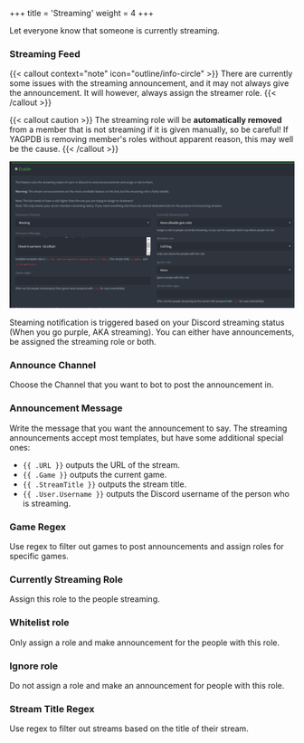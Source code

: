 +++
title = 'Streaming'
weight = 4
+++

Let everyone know that someone is currently streaming.

<!--more-->

### Streaming Feed

{{< callout context="note" icon="outline/info-circle" >}}
There are currently some issues with the streaming announcement, and it may not always give the announcement. It will
however, always assign the streamer role.
{{< /callout >}}

{{< callout caution >}}
The streaming role will be **automatically removed** from a member that is not streaming if it is given manually, so be
careful! If YAGPDB is removing member's roles without apparent reason, this may well be the cause.
{{< /callout >}}

![Showcase of the streaming feed interface.](./streaming.png)

Steaming notification is triggered based on your Discord streaming status (When you go purple, AKA streaming). You can
either have announcements, be assigned the streaming role or both.

### **Announce Channel**

Choose the Channel that you want to bot to post the announcement in.

### Announcement Message

Write the message that you want the announcement to say. The streaming announcements accept most templates, but have
some additional special ones:

- `{{ .URL }}` outputs the URL of the stream.
- `{{ .Game }}` outputs the current game.
- `{{ .StreamTitle }}` outputs the stream title.
- `{{ .User.Username }}` outputs the Discord username of the person who is streaming.

### Game Regex

Use regex to filter out games to post announcements and assign roles for specific games.

### Currently Streaming Role

Assign this role to the people streaming.

### Whitelist role

Only assign a role and make announcement for the people with this role.

### Ignore role

Do not assign a role and make an announcement for people with this role.

### Stream Title Regex

Use regex to filter out streams based on the title of their stream.
